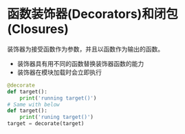 # 函数装饰器(Decorators)和闭包(Closures)

装饰器为接受函数作为参数，并且以函数作为输出的函数。

- 装饰器具有用不同的函数替换装饰器函数的能力
- 装饰器在模块加载时会立即执行

```python
@decorate
def target():
    print('running target()')
# Same with below
def target():
    print('runing target()')
target = decorate(target)
```